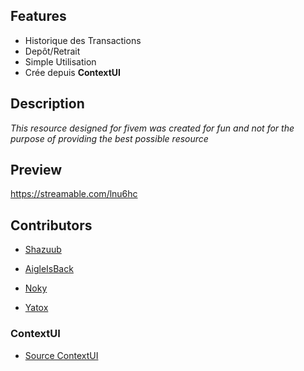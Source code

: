 ## Features
- Historique des Transactions
- Depôt/Retrait
- Simple Utilisation
- Crée depuis **ContextUI**

## Description
*This resource designed for fivem was created for fun and not for the purpose of providing the best possible resource*

## Preview
https://streamable.com/lnu6hc

## Contributors

- [Shazuub](https://github.com/Shazuub)

- [AigleIsBack](https://github.com/AigleIsBack)

- [Noky](https://github.com/nokyaya)

- [Yatox](https://github.com/Yatox18)

### ContextUI
- [Source ContextUI](https://github.com/Kalyptus/ContextUI)
